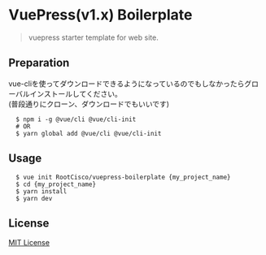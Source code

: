 # VuePress(v1.x) Boilerplate
> vuepress starter template for web site.

## Preparation
vue-cliを使ってダウンロードできるようになっているのでもしなかったらグローバルインストールしてください。<br>
(普段通りにクローン、ダウンロードでもいいです)

      $ npm i -g @vue/cli @vue/cli-init
      # OR
      $ yarn global add @vue/cli @vue/cli-init

## Usage
      $ vue init RootCisco/vuepress-boilerplate {my_project_name}
      $ cd {my_project_name}
      $ yarn install
      $ yarn dev

## License
[MIT License](https://github.com/RootCisco/vuepress-boilerplate/blob/master/LICENSE)
